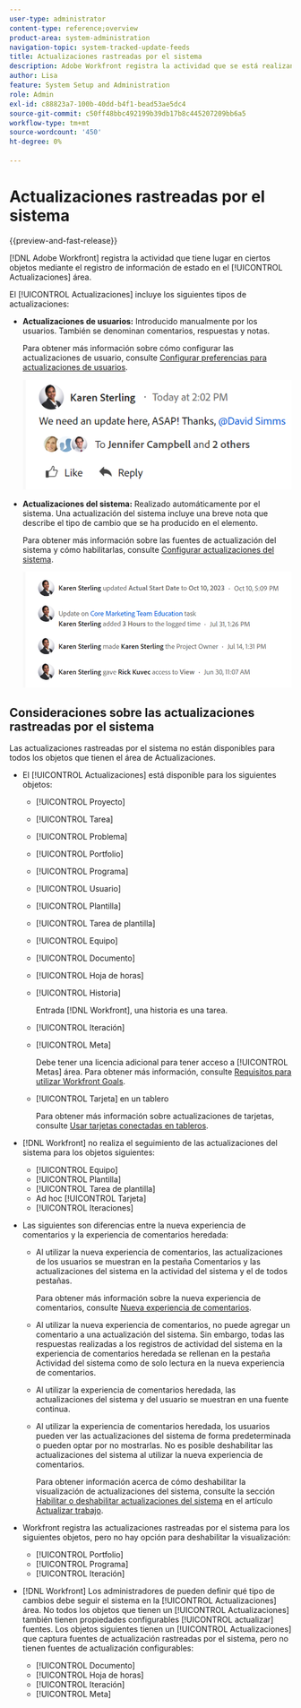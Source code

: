 ```yaml
---
user-type: administrator
content-type: reference;overview
product-area: system-administration
navigation-topic: system-tracked-update-feeds
title: Actualizaciones rastreadas por el sistema
description: Adobe Workfront registra la actividad que se está realizando en ciertos objetos mediante el registro de información de estado en el [!UICONTROL Actualizaciones] área.
author: Lisa
feature: System Setup and Administration
role: Admin
exl-id: c88823a7-100b-40dd-b4f1-bead53ae5dc4
source-git-commit: c50ff48bbc492199b39db17b8c445207209bb6a5
workflow-type: tm+mt
source-wordcount: '450'
ht-degree: 0%

---
```


# Actualizaciones rastreadas por el sistema

{{preview-and-fast-release}}

<!--remove new experience and legacy notes when we remove legacy in the UI - Jan 24???-->

[!DNL Adobe Workfront] registra la actividad que tiene lugar en ciertos objetos mediante el registro de información de estado en el [!UICONTROL Actualizaciones] área.

El [!UICONTROL Actualizaciones] incluye los siguientes tipos de actualizaciones:

* **Actualizaciones de usuarios:** Introducido manualmente por los usuarios. También se denominan comentarios, respuestas y notas.

  Para obtener más información sobre cómo configurar las actualizaciones de usuario, consulte [Configurar preferencias para actualizaciones de usuarios](../../../administration-and-setup/set-up-workfront/system-tracked-update-feeds/configure-preferences-user-updates.md).

  ![](assets/updates-qs-350x125.png)

* **Actualizaciones del sistema:** Realizado automáticamente por el sistema. Una actualización del sistema incluye una breve nota que describe el tipo de cambio que se ha producido en el elemento.

  Para obtener más información sobre las fuentes de actualización del sistema y cómo habilitarlas, consulte [Configurar actualizaciones del sistema](../../../administration-and-setup/set-up-workfront/system-tracked-update-feeds/configure-system-updates.md).

  ![](assets/system-updates-example-unified-stream.png)

  <!--
  DRAFTED IN FLARE:
  Timestamps for system updates are based on your operating system's timezone.
  
  -->

## Consideraciones sobre las actualizaciones rastreadas por el sistema

Las actualizaciones rastreadas por el sistema no están disponibles para todos los objetos que tienen el área de Actualizaciones.

* El [!UICONTROL Actualizaciones] está disponible para los siguientes objetos:

   * [!UICONTROL Proyecto]
   * [!UICONTROL Tarea]
   * [!UICONTROL Problema]
   * [!UICONTROL Portfolio]
   * [!UICONTROL Programa]
   * [!UICONTROL Usuario]
   * [!UICONTROL Plantilla]
   * [!UICONTROL Tarea de plantilla]
   * [!UICONTROL Equipo]
   * [!UICONTROL Documento]
   * [!UICONTROL Hoja de horas]
   * [!UICONTROL Historia]

     Entrada [!DNL Workfront], una historia es una tarea.
   * [!UICONTROL Iteración]
   * [!UICONTROL Meta]

     Debe tener una licencia adicional para tener acceso a [!UICONTROL Metas] área. Para obtener más información, consulte [Requisitos para utilizar Workfront Goals](../../../workfront-goals/goal-management/access-needed-for-wf-goals.md).
   * [!UICONTROL Tarjeta] en un tablero

     Para obtener más información sobre actualizaciones de tarjetas, consulte [Usar tarjetas conectadas en tableros](../../../agile/get-started-with-boards/connected-cards.md).

* [!DNL Workfront] no realiza el seguimiento de las actualizaciones del sistema para los objetos siguientes:

   * [!UICONTROL Equipo]
   * [!UICONTROL Plantilla]
   * [!UICONTROL Tarea de plantilla]
   * Ad hoc [!UICONTROL Tarjeta]
   * [!UICONTROL Iteraciones]


<!--hiding this bit because this is not true, at this time (August 2023). Users with a Work or Review license can see system updates by default as well.

Your [!DNL Workfront] license determines whether system updates display by default in the [!UICONTROL Updates] area of objects. [!DNL Workfront] users with a [!UICONTROL Plan] license have system updates displayed in the [!UICONTROL Updates] area by default. However, users can filter out system updates, as described in the [Enable or disable system updates](../../../workfront-basics/updating-work-items-and-viewing-updates/update-work.md#enable) section in [Update work](../../../workfront-basics/updating-work-items-and-viewing-updates/update-work.md). All other [!DNL Workfront] licenses filter system updates by default.
-->

* Las siguientes son diferencias entre la nueva experiencia de comentarios y la experiencia de comentarios heredada:

   * Al utilizar la nueva experiencia de comentarios, las actualizaciones de los usuarios se muestran en la pestaña Comentarios y las actualizaciones del sistema en la actividad del sistema <span class="preview">y el de todos</span> pestañas.

     Para obtener más información sobre la nueva experiencia de comentarios, consulte [Nueva experiencia de comentarios](../../../product-announcements/betas/new-commenting-experience-beta/unified-commenting-experience.md).

   * <span class="preview">Al utilizar la nueva experiencia de comentarios, no puede agregar un comentario a una actualización del sistema. Sin embargo, todas las respuestas realizadas a los registros de actividad del sistema en la experiencia de comentarios heredada se rellenan en la pestaña Actividad del sistema como de solo lectura en la nueva experiencia de comentarios.</span>
   * Al utilizar la experiencia de comentarios heredada, las actualizaciones del sistema y del usuario se muestran en una fuente continua.

   * Al utilizar la experiencia de comentarios heredada, los usuarios pueden ver las actualizaciones del sistema de forma predeterminada o pueden optar por no mostrarlas. No es posible deshabilitar las actualizaciones del sistema al utilizar la nueva experiencia de comentarios.

     Para obtener información acerca de cómo deshabilitar la visualización de actualizaciones del sistema, consulte la sección [Habilitar o deshabilitar actualizaciones del sistema](../../../workfront-basics/updating-work-items-and-viewing-updates/update-work.md#enable) en el artículo [Actualizar trabajo](../../../workfront-basics/updating-work-items-and-viewing-updates/update-work.md).

* Workfront registra las actualizaciones rastreadas por el sistema para los siguientes objetos, pero no hay opción para deshabilitar la visualización:

   * [!UICONTROL Portfolio]
   * [!UICONTROL Programa]
   * [!UICONTROL Iteración]

* [!DNL Workfront] Los administradores de pueden definir qué tipo de cambios debe seguir el sistema en la [!UICONTROL Actualizaciones] área. No todos los objetos que tienen un [!UICONTROL Actualizaciones] también tienen propiedades configurables [!UICONTROL actualizar] fuentes. Los objetos siguientes tienen un [!UICONTROL Actualizaciones] que captura fuentes de actualización rastreadas por el sistema, pero no tienen fuentes de actualización configurables:

   * [!UICONTROL Documento]
   * [!UICONTROL Hoja de horas]
   * [!UICONTROL Iteración]
   * [!UICONTROL Meta]


